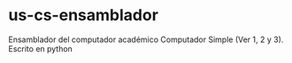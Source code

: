 # us-cs-ensamblador
Ensamblador del computador académico Computador Simple (Ver 1, 2 y 3). Escrito en python
